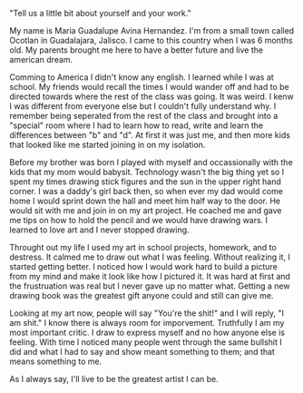<h> "Tell us a little bit about yourself and your work." </h>

<p> My name is Maria Guadalupe Avina Hernandez. I'm from a small town called Ocotlan in Guadalajara, Jalisco. I came to this country when I was 6 months old. My parents brought me here to have a better future and live the american dream. </p>

<p> Comming to America I didn't know any english. I learned while I was at school. My friends would recall the times I would wander off and had to be directed towards where the rest of the class was going. It was weird. I kenw I was different from everyone else but I couldn't fully understand why. I remember being seperated from the rest of the class and brought into a "special" room where I had to learn how to read, write and learn the differences between "b" and "d". At first it was just me, and then more kids that looked like me started joining in on my isolation. </p>

<p> Before my brother was born I played with myself and occassionally with the kids that my mom would babysit. Technology wasn't the big thing yet so I spent my times drawing stick figures and the sun in the upper right hand corner. I was a daddy's girl back then, so when ever my dad would come home I would sprint down the hall and meet him half way to the door. He would sit with me and join in on my art project. He coached me and gave me tips on how to hold the pencil and we would have drawing wars. I learned to love art and I never stopped drawing.</p>

<p> Throught out my life I used my art in school projects, homework, and to destress. It calmed me to draw out what I was feeling. Without realizing it, I started getting better. I noticed how I would work hard to build a picture from my mind and make it look like how I pictured it. It was hard at first and the frustruation was real but I never gave up no matter what. Getting a new drawing book was the greatest gift anyone could and still can give me. </p>

<p> Looking at my art now, people will say "You're the shit!" and I will reply, "I am shit." I know there is always room for imporvement. Truthfully I am my most important critic. I draw to express myself and no how anyone else is feeling. With time I noticed many people went through the same bullshit I did and what I had to say and show meant something to them; and that means something to me.</p>

<p> As I always say, I'll live to be the greatest artist I can be. </p>